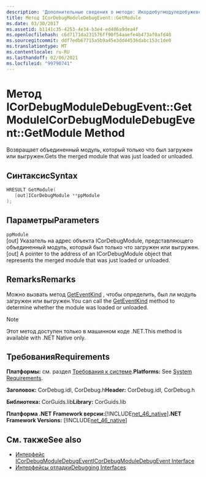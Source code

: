 ```yaml
---
description: 'Дополнительные сведения о методе: Икордебугмодуледебужевент:: module'
title: Метод ICorDebugModuleDebugEvent::GetModule
ms.date: 03/30/2017
ms.assetid: b1141c35-4253-4e34-b3e4-ed406a9dea4f
ms.openlocfilehash: c6d7171da231576ff90f54aaefe4b473af0afd40
ms.sourcegitcommit: ddf7edb67715a5b9a45e3dd44536dabc153c1de0
ms.translationtype: MT
ms.contentlocale: ru-RU
ms.lasthandoff: 02/06/2021
ms.locfileid: "99790741"
---
```

# <a name="icordebugmoduledebugeventgetmodule-method"></a><span data-ttu-id="0986a-103">Метод ICorDebugModuleDebugEvent::GetModule</span><span class="sxs-lookup"><span data-stu-id="0986a-103">ICorDebugModuleDebugEvent::GetModule Method</span></span>

<span data-ttu-id="0986a-104">Возвращает объединенный модуль, который только что был загружен или выгружен.</span><span class="sxs-lookup"><span data-stu-id="0986a-104">Gets the merged module that was just loaded or unloaded.</span></span>  
  
## <a name="syntax"></a><span data-ttu-id="0986a-105">Синтаксис</span><span class="sxs-lookup"><span data-stu-id="0986a-105">Syntax</span></span>  
  
```cpp  
HRESULT GetModule(  
   [out]ICorDebugModule **ppModule  
);  
```  
  
## <a name="parameters"></a><span data-ttu-id="0986a-106">Параметры</span><span class="sxs-lookup"><span data-stu-id="0986a-106">Parameters</span></span>  

 `ppModule`  
 <span data-ttu-id="0986a-107">[out] Указатель на адрес объекта ICorDebugModule, представляющего объединенный модуль, который был только что загружен или выгружен.</span><span class="sxs-lookup"><span data-stu-id="0986a-107">[out] A pointer to the address of an ICorDebugModule object that represents the merged module that was just loaded or unloaded.</span></span>  
  
## <a name="remarks"></a><span data-ttu-id="0986a-108">Remarks</span><span class="sxs-lookup"><span data-stu-id="0986a-108">Remarks</span></span>  

 <span data-ttu-id="0986a-109">Можно вызвать метод [GetEventKind](icordebugdebugevent-geteventkind-method.md) , чтобы определить, был ли модуль загружен или выгружен.</span><span class="sxs-lookup"><span data-stu-id="0986a-109">You can call the [GetEventKind](icordebugdebugevent-geteventkind-method.md) method to determine whether the module was loaded or unloaded.</span></span>  
  
> [!NOTE]
> <span data-ttu-id="0986a-110">Этот метод доступен только в машинном коде .NET.</span><span class="sxs-lookup"><span data-stu-id="0986a-110">This method is available with .NET Native only.</span></span>  
  
## <a name="requirements"></a><span data-ttu-id="0986a-111">Требования</span><span class="sxs-lookup"><span data-stu-id="0986a-111">Requirements</span></span>  

 <span data-ttu-id="0986a-112">**Платформы:** см. раздел [Требования к системе](../../get-started/system-requirements.md).</span><span class="sxs-lookup"><span data-stu-id="0986a-112">**Platforms:** See [System Requirements](../../get-started/system-requirements.md).</span></span>  
  
 <span data-ttu-id="0986a-113">**Заголовок:** CorDebug.idl, CorDebug.h</span><span class="sxs-lookup"><span data-stu-id="0986a-113">**Header:** CorDebug.idl, CorDebug.h</span></span>  
  
 <span data-ttu-id="0986a-114">**Библиотека:** CorGuids.lib</span><span class="sxs-lookup"><span data-stu-id="0986a-114">**Library:** CorGuids.lib</span></span>  
  
 <span data-ttu-id="0986a-115">**Платформа .NET Framework версии:**[!INCLUDE[net_46_native](../../../../includes/net-46-native-md.md)]</span><span class="sxs-lookup"><span data-stu-id="0986a-115">**.NET Framework Versions:** [!INCLUDE[net_46_native](../../../../includes/net-46-native-md.md)]</span></span>  
  
## <a name="see-also"></a><span data-ttu-id="0986a-116">См. также</span><span class="sxs-lookup"><span data-stu-id="0986a-116">See also</span></span>

- [<span data-ttu-id="0986a-117">Интерфейс ICorDebugModuleDebugEvent</span><span class="sxs-lookup"><span data-stu-id="0986a-117">ICorDebugModuleDebugEvent Interface</span></span>](icordebugmoduledebugevent-interface.md)
- [<span data-ttu-id="0986a-118">Интерфейсы отладки</span><span class="sxs-lookup"><span data-stu-id="0986a-118">Debugging Interfaces</span></span>](debugging-interfaces.md)
